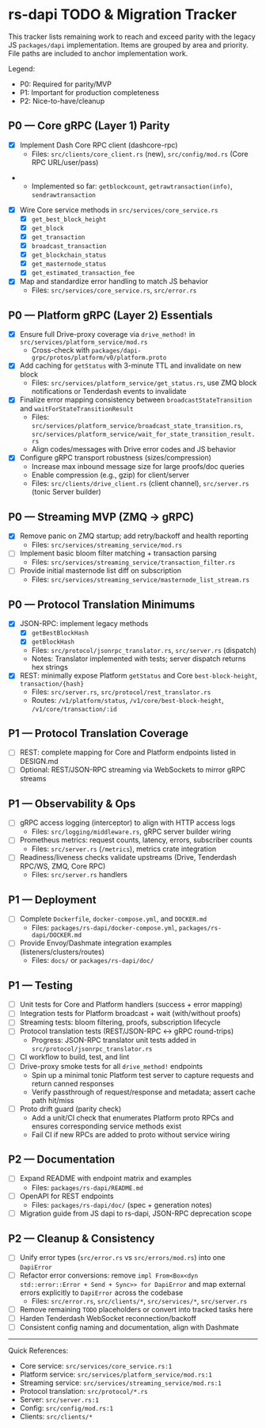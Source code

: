 # rs-dapi TODO & Migration Tracker

This tracker lists remaining work to reach and exceed parity with the legacy JS `packages/dapi` implementation. Items are grouped by area and priority. File paths are included to anchor implementation work.

Legend:
- P0: Required for parity/MVP
- P1: Important for production completeness
- P2: Nice-to-have/cleanup

## P0 — Core gRPC (Layer 1) Parity

- [x] Implement Dash Core RPC client (dashcore-rpc)
  - Files: `src/clients/core_client.rs` (new), `src/config/mod.rs` (Core RPC URL/user/pass)
-  - Implemented so far: `getblockcount`, `getrawtransaction(info)`, `sendrawtransaction`
- [x] Wire Core service methods in `src/services/core_service.rs`
  - [x] `get_best_block_height`
  - [x] `get_block`
  - [x] `get_transaction`
  - [x] `broadcast_transaction`
  - [x] `get_blockchain_status`
  - [x] `get_masternode_status`
  - [x] `get_estimated_transaction_fee`
- [x] Map and standardize error handling to match JS behavior
  - Files: `src/services/core_service.rs`, `src/error.rs`

## P0 — Platform gRPC (Layer 2) Essentials

- [x] Ensure full Drive-proxy coverage via `drive_method!` in `src/services/platform_service/mod.rs`
  - Cross-check with `packages/dapi-grpc/protos/platform/v0/platform.proto`
- [x] Add caching for `getStatus` with 3-minute TTL and invalidate on new block
  - Files: `src/services/platform_service/get_status.rs`, use ZMQ block notifications or Tenderdash events to invalidate
- [x] Finalize error mapping consistency between `broadcastStateTransition` and `waitForStateTransitionResult`
  - Files: `src/services/platform_service/broadcast_state_transition.rs`, `src/services/platform_service/wait_for_state_transition_result.rs`
  - Align codes/messages with Drive error codes and JS behavior
- [x] Configure gRPC transport robustness (sizes/compression)
  - Increase max inbound message size for large proofs/doc queries
  - Enable compression (e.g., gzip) for client/server
  - Files: `src/clients/drive_client.rs` (client channel), `src/server.rs` (tonic Server builder)

## P0 — Streaming MVP (ZMQ → gRPC)

- [x] Remove panic on ZMQ startup; add retry/backoff and health reporting
  - Files: `src/services/streaming_service/mod.rs`
- [ ] Implement basic bloom filter matching + transaction parsing
  - Files: `src/services/streaming_service/transaction_filter.rs`
- [ ] Provide initial masternode list diff on subscription
  - Files: `src/services/streaming_service/masternode_list_stream.rs`

## P0 — Protocol Translation Minimums

- [x] JSON-RPC: implement legacy methods
  - [x] `getBestBlockHash`
  - [x] `getBlockHash`
  - Files: `src/protocol/jsonrpc_translator.rs`, `src/server.rs` (dispatch)
  - Notes: Translator implemented with tests; server dispatch returns hex strings
- [x] REST: minimally expose Platform `getStatus` and Core `best-block-height`, `transaction/{hash}`
  - Files: `src/server.rs`, `src/protocol/rest_translator.rs`
  - Routes: `/v1/platform/status`, `/v1/core/best-block-height`, `/v1/core/transaction/:id`

## P1 — Protocol Translation Coverage

- [ ] REST: complete mapping for Core and Platform endpoints listed in DESIGN.md
- [ ] Optional: REST/JSON-RPC streaming via WebSockets to mirror gRPC streams

## P1 — Observability & Ops

- [ ] gRPC access logging (interceptor) to align with HTTP access logs
  - Files: `src/logging/middleware.rs`, gRPC server builder wiring
- [ ] Prometheus metrics: request counts, latency, errors, subscriber counts
  - Files: `src/server.rs` (`/metrics`), metrics crate integration
- [ ] Readiness/liveness checks validate upstreams (Drive, Tenderdash RPC/WS, ZMQ, Core RPC)
  - Files: `src/server.rs` handlers

## P1 — Deployment

- [ ] Complete `Dockerfile`, `docker-compose.yml`, and `DOCKER.md`
  - Files: `packages/rs-dapi/docker-compose.yml`, `packages/rs-dapi/DOCKER.md`
- [ ] Provide Envoy/Dashmate integration examples (listeners/clusters/routes)
  - Files: `docs/` or `packages/rs-dapi/doc/`

## P1 — Testing

- [ ] Unit tests for Core and Platform handlers (success + error mapping)
- [ ] Integration tests for Platform broadcast + wait (with/without proofs)
- [ ] Streaming tests: bloom filtering, proofs, subscription lifecycle
- [ ] Protocol translation tests (REST/JSON-RPC ↔ gRPC round-trips)
  - Progress: JSON-RPC translator unit tests added in `src/protocol/jsonrpc_translator.rs`
- [ ] CI workflow to build, test, and lint
- [ ] Drive-proxy smoke tests for all `drive_method!` endpoints
  - Spin up a minimal tonic Platform test server to capture requests and return canned responses
  - Verify passthrough of request/response and metadata; assert cache path hit/miss
- [ ] Proto drift guard (parity check)
  - Add a unit/CI check that enumerates Platform proto RPCs and ensures corresponding service methods exist
  - Fail CI if new RPCs are added to proto without service wiring

## P2 — Documentation

- [ ] Expand README with endpoint matrix and examples
  - Files: `packages/rs-dapi/README.md`
- [ ] OpenAPI for REST endpoints
  - Files: `packages/rs-dapi/doc/` (spec + generation notes)
- [ ] Migration guide from JS dapi to rs-dapi, JSON-RPC deprecation scope

## P2 — Cleanup & Consistency

- [ ] Unify error types (`src/error.rs` vs `src/errors/mod.rs`) into one `DapiError`
- [ ] Refactor error conversions: remove `impl From<Box<dyn std::error::Error + Send + Sync>> for DapiError` and map external errors explicitly to `DapiError` across the codebase
  - Files: `src/error.rs`, `src/clients/*`, `src/services/*`, `src/server.rs`
- [ ] Remove remaining `TODO` placeholders or convert into tracked tasks here
- [ ] Harden Tenderdash WebSocket reconnection/backoff
- [ ] Consistent config naming and documentation, align with Dashmate

---

Quick References:
- Core service: `src/services/core_service.rs:1`
- Platform service: `src/services/platform_service/mod.rs:1`
- Streaming service: `src/services/streaming_service/mod.rs:1`
- Protocol translation: `src/protocol/*.rs`
- Server: `src/server.rs:1`
- Config: `src/config/mod.rs:1`
- Clients: `src/clients/*`
